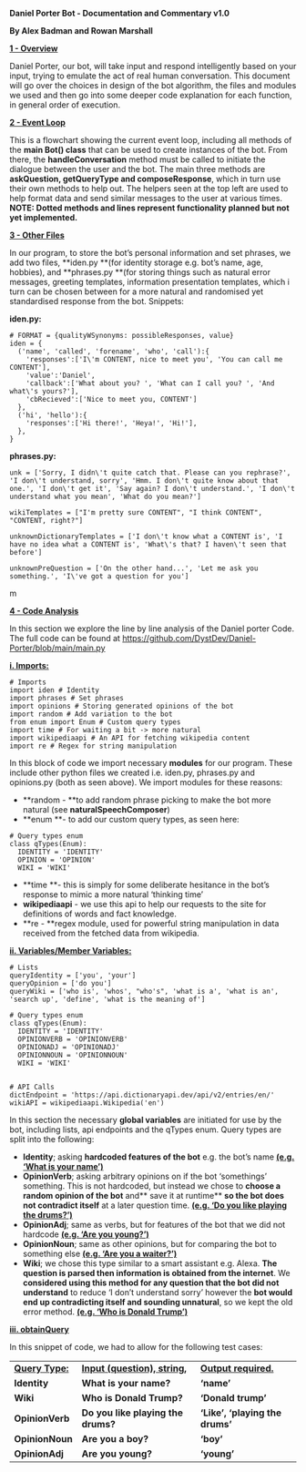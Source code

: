 
**Daniel Porter Bot - Documentation and Commentary v1.0**

**By Alex Badman and Rowan Marshall**

**<span style="text-decoration:underline;">1 - Overview</span>**

Daniel Porter, our bot, will take input and respond intelligently based on your input, trying to emulate the act of real human conversation. This document will go over the choices in design of the bot algorithm, the files and modules we used and then go into some deeper code explanation for each function, in general order of execution.

**<span style="text-decoration:underline;">2 - Event Loop</span>**

This is a flowchart showing the current event loop, including all methods of the **main Bot() class** that can be used to create instances of the bot. From there, the **handleConversation** method must be called to initiate the dialogue between the user and the bot. The main three methods are **askQuestion, getQueryType and composeResponse**, which in turn use their own methods to help out. The helpers seen at the top left are used to help format data and send similar messages to the user at various times. **NOTE: Dotted methods and lines represent functionality planned but not yet implemented.**

**<span style="text-decoration:underline;">3 - Other Files</span>**

In our program, to store the bot’s personal information and set phrases, we add two files, **iden.py **(for identity storage e.g. bot’s name, age, hobbies), and **phrases.py **(for storing things such as natural error messages, greeting templates, information presentation templates, which i turn can be chosen between for a more natural and randomised yet standardised response from the bot. Snippets:

**iden.py:**


```
# FORMAT = {qualityWSynonyms: possibleResponses, value}
iden = {
  ('name', 'called', 'forename', 'who', 'call'):{
    'responses':['I\'m CONTENT, nice to meet you', 'You can call me CONTENT'],
    'value':'Daniel',
    'callback':['What about you? ', 'What can I call you? ', 'And what\'s yours?'],
    'cbRecieved':['Nice to meet you, CONTENT']
  },
  ('hi', 'hello'):{
    'responses':['Hi there!', 'Heya!', 'Hi!'],
  },
}
```


**phrases.py:**


```
unk = ['Sorry, I didn\'t quite catch that. Please can you rephrase?', 'I don\'t understand, sorry', 'Hmm. I don\'t quite know about that one.', 'I don\'t get it', 'Say again? I don\'t understand.', 'I don\'t understand what you mean', 'What do you mean?']

wikiTemplates = ["I'm pretty sure CONTENT", "I think CONTENT", "CONTENT, right?"]

unknownDictionaryTemplates = ['I don\'t know what a CONTENT is', 'I have no idea what a CONTENT is', 'What\'s that? I haven\'t seen that before']

unknownPreQuestion = ['On the other hand...', 'Let me ask you something.', 'I\'ve got a question for you']
```


m

**<span style="text-decoration:underline;">4 - Code Analysis</span>**

In this section we explore the line by line analysis of the Daniel porter Code. The full code can be found at https://github.com/DystDev/Daniel-Porter/blob/main/main.py

**<span style="text-decoration:underline;">i. Imports:</span>**


```
# Imports
import iden # Identity
import phrases # Set phrases
import opinions # Storing generated opinions of the bot
import random # Add variation to the bot
from enum import Enum # Custom query types
import time # For waiting a bit -> more natural
import wikipediaapi # An API for fetching wikipedia content
import re # Regex for string manipulation
```


In this block of code we import necessary **modules** for our program. These include other python files we created i.e. iden.py, phrases.py and opinions.py (both as seen above). We import modules for these reasons:



* **random - **to add random phrase picking to make the bot more natural (see **naturalSpeechComposer**)
* **enum **- to add our custom query types, as seen here:

```
# Query types enum
class qTypes(Enum):
  IDENTITY = 'IDENTITY'
  OPINION = 'OPINION'
  WIKI = 'WIKI'
```


* **time **- this is simply for some deliberate hesitance in the bot’s response to mimic a more natural ‘thinking time’
* **wikipediaapi** - we use this api to help our requests to the site for definitions of words and fact knowledge.
* **re - **regex module, used for powerful string manipulation in data received from the fetched data from wikipedia.

**<span style="text-decoration:underline;">ii. Variables/Member Variables:</span>**


```
# Lists
queryIdentity = ['you', 'your']
queryOpinion = ['do you']
queryWiki = ['who is', 'whos', "who's", 'what is a', 'what is an', 'search up', 'define', 'what is the meaning of']

# Query types enum
class qTypes(Enum):
  IDENTITY = 'IDENTITY'
  OPINIONVERB = 'OPINIONVERB'
  OPINIONADJ = 'OPINIONADJ'
  OPINIONNOUN = 'OPINIONNOUN'
  WIKI = 'WIKI'


# API Calls
dictEndpoint = 'https://api.dictionaryapi.dev/api/v2/entries/en/'
wikiAPI = wikipediaapi.Wikipedia('en')
```


In this section the necessary **global variables** are initiated for use by the bot, including lists, api endpoints and the qTypes enum. Query types are split into the following:



* **Identity**; asking **hardcoded features of the bot** e.g. the bot’s name **<span style="text-decoration:underline;">(e.g. ‘What is your name’)</span>**
* **OpinionVerb**; asking arbitrary opinions on if the bot ‘somethings’ something. This is not hardcoded, but instead we chose to **choose a random opinion of the bot** and** save it at runtime** **so the bot does not contradict itself** at a later question time. **<span style="text-decoration:underline;">(e.g. ‘Do you like playing the drums?’)</span>**
* **OpinionAdj**; same as verbs, but for features of the bot that we did not hardcode **<span style="text-decoration:underline;">(e.g. ‘Are you young?’)</span>**
* **OpinionNoun**; same as other opinions, but for comparing the bot to something else **<span style="text-decoration:underline;">(e.g. ‘Are you a waiter?’)</span>**
* **Wiki**; we chose this type similar to a smart assistant e.g. Alexa. **The question is parsed then information is obtained from the internet**. We **considered using this method for any question that the bot did not understand** to reduce ‘I don’t understand sorry’ however the **bot would end up contradicting itself and sounding unnatural**, so we kept the old error method. **<span style="text-decoration:underline;">(e.g. ‘Who is Donald Trump’)</span>**

**<span style="text-decoration:underline;">iii. obtainQuery</span>**

In this snippet of code, we had to allow for the following test cases:


<table>
  <tr>
   <td><strong><span style="text-decoration:underline;">Query Type:</span></strong>
   </td>
   <td><strong><span style="text-decoration:underline;">Input (question), string, </span></strong>
   </td>
   <td><strong><span style="text-decoration:underline;">Output required.</span></strong>
   </td>
  </tr>
  <tr>
   <td><strong>Identity</strong>
   </td>
   <td><strong>What is your name?</strong>
   </td>
   <td><strong>‘name’</strong>
   </td>
  </tr>
  <tr>
   <td><strong>Wiki</strong>
   </td>
   <td><strong>Who is Donald Trump?</strong>
   </td>
   <td><strong>‘Donald trump’</strong>
   </td>
  </tr>
  <tr>
   <td><strong>OpinionVerb</strong>
   </td>
   <td><strong>Do you like playing the drums?</strong>
   </td>
   <td><strong>‘Like’, ‘playing the drums’</strong>
   </td>
  </tr>
  <tr>
   <td><strong>OpinionNoun</strong>
   </td>
   <td><strong>Are you a boy?</strong>
   </td>
   <td><strong>‘boy’</strong>
   </td>
  </tr>
  <tr>
   <td><strong>OpinionAdj</strong>
   </td>
   <td><strong>Are you young?</strong>
   </td>
   <td><strong>‘young’</strong>
   </td>
  </tr>
</table>


**<span style="text-decoration:underline;"> </span>**